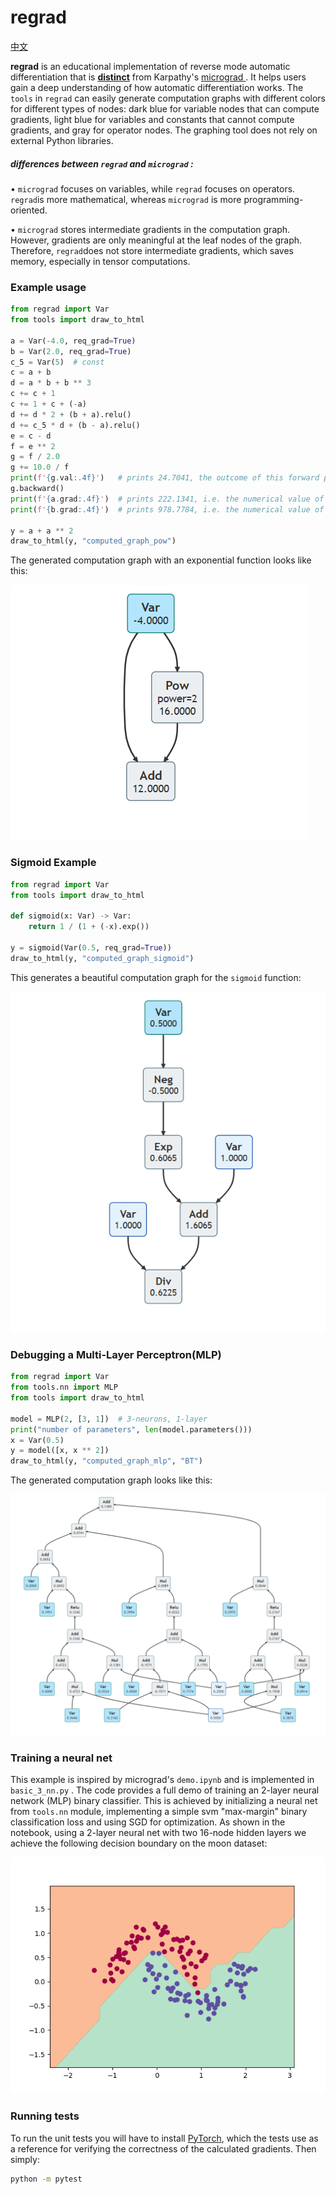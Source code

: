 # regrad
[中文](./README_zh.md)

**regrad** is an educational implementation of reverse mode automatic differentiation that is **<u>distinct</u>** from Karpathy's [micrograd ](https://github.com/karpathy/micrograd). It helps users gain a deep understanding of how automatic differentiation works. The `tools` in `regrad` can easily generate computation graphs with different colors for different types of nodes: dark blue for variable nodes that can compute gradients, light blue for variables and constants that cannot compute gradients, and gray for operator nodes. The graphing tool does not rely on external Python libraries.

##### differences between `regrad` and `micrograd` :


• `micrograd` focuses on variables, while `regrad` focuses on operators. `regrad`is more mathematical, whereas `micrograd` is more programming-oriented.

• `micrograd` stores intermediate gradients in the computation graph. However, gradients are only meaningful at the leaf nodes of the graph. Therefore, `regrad`does not store intermediate gradients, which saves memory, especially in tensor computations.

### Example usage

```python
from regrad import Var
from tools import draw_to_html

a = Var(-4.0, req_grad=True)
b = Var(2.0, req_grad=True)
c_5 = Var(5)  # const
c = a + b
d = a * b + b ** 3
c += c + 1
c += 1 + c + (-a)
d += d * 2 + (b + a).relu()
d += c_5 * d + (b - a).relu()
e = c - d
f = e ** 2
g = f / 2.0
g += 10.0 / f
print(f'{g.val:.4f}')   # prints 24.7041, the outcome of this forward pass
g.backward()
print(f'{a.grad:.4f}')  # prints 222.1341, i.e. the numerical value of dg/da
print(f'{b.grad:.4f}')  # prints 978.7784, i.e. the numerical value of dg/db

y = a + a ** 2
draw_to_html(y, "computed_graph_pow")
```

The generated computation graph with an exponential function looks like this:

![pow](./doc/computed_graph_pow.png)

### Sigmoid Example

```python
from regrad import Var
from tools import draw_to_html

def sigmoid(x: Var) -> Var:
    return 1 / (1 + (-x).exp())

y = sigmoid(Var(0.5, req_grad=True))
draw_to_html(y, "computed_graph_sigmoid")
```

This generates a beautiful computation graph for the `sigmoid` function:

![sigmoid](./doc/computed_graph_sigmoid.png)

### Debugging a Multi-Layer Perceptron(MLP)

```python
from regrad import Var
from tools.nn import MLP
from tools import draw_to_html

model = MLP(2, [3, 1])  # 3-neurons, 1-layer
print("number of parameters", len(model.parameters()))
x = Var(0.5)
y = model([x, x ** 2])
draw_to_html(y, "computed_graph_mlp", "BT")
```

The generated computation graph looks like this:

![mlp](./doc/computed_graph_mlp.png)

### Training a neural net

This example is inspired by micrograd's `demo.ipynb` and is implemented in `basic_3_nn.py` . The code provides a full demo of training an 2-layer neural network (MLP) binary classifier. This is achieved by initializing a neural net from `tools.nn` module, implementing a simple svm "max-margin" binary classification loss and using SGD for optimization. As shown in the notebook, using a 2-layer neural net with two 16-node hidden layers we achieve the following decision boundary on the moon dataset:

![moons_mlp](./doc/moons_mlp.png)

### Running tests

To run the unit tests you will have to install [PyTorch](https://pytorch.org/), which the tests use as a reference for verifying the correctness of the calculated gradients. Then simply:

```bash
python -m pytest
```

